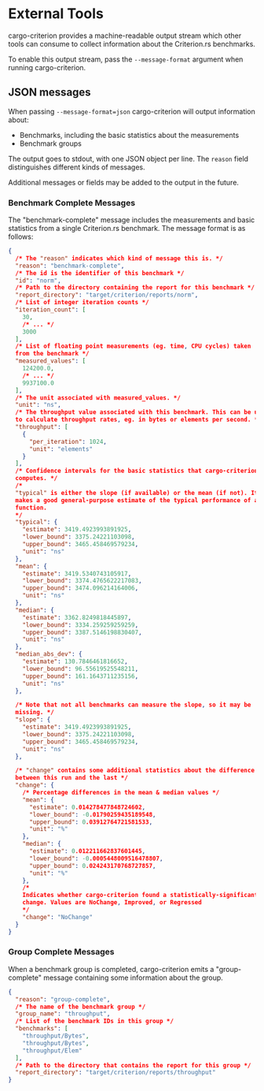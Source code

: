 # External Tools

cargo-criterion provides a machine-readable output stream which other tools can consume to collect
information about the Criterion.rs benchmarks.

To enable this output stream, pass the `--message-format` argument when running cargo-criterion.

## JSON messages

When passing `--message-format=json` cargo-criterion will output information about:

* Benchmarks, including the basic statistics about the measurements
* Benchmark groups

The output goes to stdout, with one JSON object per line. The `reason` field distinguishes different
kinds of messages.

Additional messages or fields may be added to the output in the future.

### Benchmark Complete Messages

The "benchmark-complete" message includes the measurements and basic statistics from a single
Criterion.rs benchmark. The message format is as follows:

```json
{
  /* The "reason" indicates which kind of message this is. */
  "reason": "benchmark-complete",
  /* The id is the identifier of this benchmark */
  "id": "norm",
  /* Path to the directory containing the report for this benchmark */
  "report_directory": "target/criterion/reports/norm",
  /* List of integer iteration counts */
  "iteration_count": [
    30,
    /* ... */
    3000
  ],
  /* List of floating point measurements (eg. time, CPU cycles) taken
  from the benchmark */
  "measured_values": [
    124200.0,
    /* ... */
    9937100.0
  ],
  /* The unit associated with measured_values. */
  "unit": "ns",
  /* The throughput value associated with this benchmark. This can be used
  to calculate throughput rates, eg. in bytes or elements per second. */
  "throughput": [
    {
      "per_iteration": 1024,
      "unit": "elements"
    }
  ],
  /* Confidence intervals for the basic statistics that cargo-criterion
  computes. */
  /*
  "typical" is either the slope (if available) or the mean (if not). It
  makes a good general-purpose estimate of the typical performance of a
  function.
  */
  "typical": {
    "estimate": 3419.4923993891925,
    "lower_bound": 3375.24221103098,
    "upper_bound": 3465.458469579234,
    "unit": "ns"
  },
  "mean": {
    "estimate": 3419.5340743105917,
    "lower_bound": 3374.4765622217083,
    "upper_bound": 3474.096214164006,
    "unit": "ns"
  },
  "median": {
    "estimate": 3362.8249818445897,
    "lower_bound": 3334.259259259259,
    "upper_bound": 3387.5146198830407,
    "unit": "ns"
  },
  "median_abs_dev": {
    "estimate": 130.7846461816652,
    "lower_bound": 96.55619525548211,
    "upper_bound": 161.1643711235156,
    "unit": "ns"
  },

  /* Note that not all benchmarks can measure the slope, so it may be
  missing. */
  "slope": {
    "estimate": 3419.4923993891925,
    "lower_bound": 3375.24221103098,
    "upper_bound": 3465.458469579234,
    "unit": "ns"
  },

  /* "change" contains some additional statistics about the difference
  between this run and the last */
  "change": {
    /* Percentage differences in the mean & median values */
    "mean": {
      "estimate": 0.014278477848724602,
      "lower_bound": -0.01790259435189548,
      "upper_bound": 0.03912764721581533,
      "unit": "%"
    },
    "median": {
      "estimate": 0.012211662837601445,
      "lower_bound": -0.0005448009516478807,
      "upper_bound": 0.024243170768727857,
      "unit": "%"
    },
    /*
    Indicates whether cargo-criterion found a statistically-significant
    change. Values are NoChange, Improved, or Regressed
    */
    "change": "NoChange"
  }
}
```

### Group Complete Messages

When a benchmark group is completed, cargo-criterion emits a "group-complete" message containing
some information about the group.

```json
{
  "reason": "group-complete",
  /* The name of the benchmark group */
  "group_name": "throughput",
  /* List of the benchmark IDs in this group */
  "benchmarks": [
    "throughput/Bytes",
    "throughput/Bytes",
    "throughput/Elem"
  ],
  /* Path to the directory that contains the report for this group */
  "report_directory": "target/criterion/reports/throughput"
}
```
